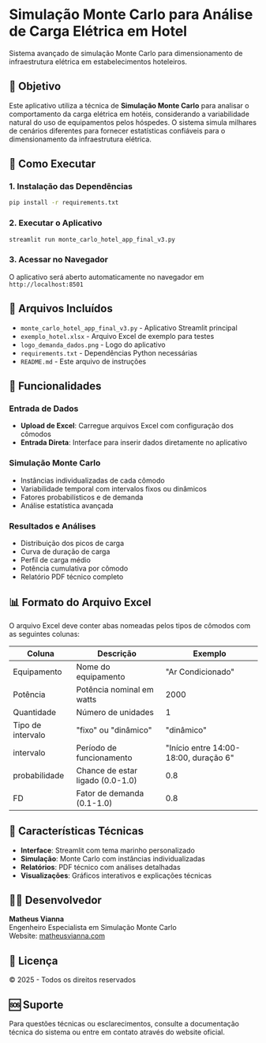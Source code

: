 # Simulação Monte Carlo para Análise de Carga Elétrica em Hotel

Sistema avançado de simulação Monte Carlo para dimensionamento de infraestrutura elétrica em estabelecimentos hoteleiros.

## 🎯 Objetivo

Este aplicativo utiliza a técnica de **Simulação Monte Carlo** para analisar o comportamento da carga elétrica em hotéis, considerando a variabilidade natural do uso de equipamentos pelos hóspedes. O sistema simula milhares de cenários diferentes para fornecer estatísticas confiáveis para o dimensionamento da infraestrutura elétrica.

## 🚀 Como Executar

### 1. Instalação das Dependências

```bash
pip install -r requirements.txt
```

### 2. Executar o Aplicativo

```bash
streamlit run monte_carlo_hotel_app_final_v3.py
```

### 3. Acessar no Navegador

O aplicativo será aberto automaticamente no navegador em `http://localhost:8501`

## 📁 Arquivos Incluídos

- `monte_carlo_hotel_app_final_v3.py` - Aplicativo Streamlit principal
- `exemplo_hotel.xlsx` - Arquivo Excel de exemplo para testes
- `logo_demanda_dados.png` - Logo do aplicativo
- `requirements.txt` - Dependências Python necessárias
- `README.md` - Este arquivo de instruções

## 🔧 Funcionalidades

### Entrada de Dados
- **Upload de Excel**: Carregue arquivos Excel com configuração dos cômodos
- **Entrada Direta**: Interface para inserir dados diretamente no aplicativo

### Simulação Monte Carlo
- Instâncias individualizadas de cada cômodo
- Variabilidade temporal com intervalos fixos ou dinâmicos
- Fatores probabilísticos e de demanda
- Análise estatística avançada

### Resultados e Análises
- Distribuição dos picos de carga
- Curva de duração de carga
- Perfil de carga médio
- Potência cumulativa por cômodo
- Relatório PDF técnico completo

## 📊 Formato do Arquivo Excel

O arquivo Excel deve conter abas nomeadas pelos tipos de cômodos com as seguintes colunas:

| Coluna | Descrição | Exemplo |
|--------|-----------|---------|
| Equipamento | Nome do equipamento | "Ar Condicionado" |
| Potência | Potência nominal em watts | 2000 |
| Quantidade | Número de unidades | 1 |
| Tipo de intervalo | "fixo" ou "dinâmico" | "dinâmico" |
| intervalo | Período de funcionamento | "Início entre 14:00-18:00, duração 6" |
| probabilidade | Chance de estar ligado (0.0-1.0) | 0.8 |
| FD | Fator de demanda (0.1-1.0) | 0.8 |

## 🎨 Características Técnicas

- **Interface**: Streamlit com tema marinho personalizado
- **Simulação**: Monte Carlo com instâncias individualizadas
- **Relatórios**: PDF técnico com análises detalhadas
- **Visualizações**: Gráficos interativos e explicações técnicas

## 👨‍💻 Desenvolvedor

**Matheus Vianna**  
Engenheiro Especialista em Simulação Monte Carlo  
Website: [matheusvianna.com](https://matheusvianna.com)

## 📄 Licença

© 2025 - Todos os direitos reservados

## 🆘 Suporte

Para questões técnicas ou esclarecimentos, consulte a documentação técnica do sistema ou entre em contato através do website oficial.

